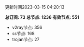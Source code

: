 更新时间2023-03-15 04:20:13

**总订阅: 73**
**总节点: 1236**
**有效节点: 551**
- v2ray节点: 356
- ss节点: 168
- trojan节点: 27
